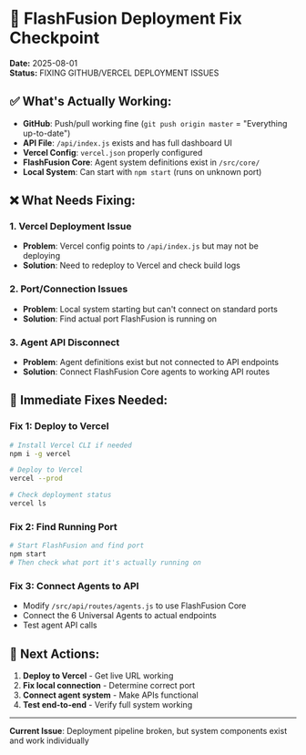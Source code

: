 # 🚀 FlashFusion Deployment Fix Checkpoint
**Date:** 2025-08-01  
**Status:** FIXING GITHUB/VERCEL DEPLOYMENT ISSUES

## ✅ **What's Actually Working:**
- **GitHub**: Push/pull working fine (`git push origin master` = "Everything up-to-date")
- **API File**: `/api/index.js` exists and has full dashboard UI
- **Vercel Config**: `vercel.json` properly configured
- **FlashFusion Core**: Agent system definitions exist in `/src/core/`
- **Local System**: Can start with `npm start` (runs on unknown port)

## ❌ **What Needs Fixing:**

### **1. Vercel Deployment Issue**
- **Problem**: Vercel config points to `/api/index.js` but may not be deploying
- **Solution**: Need to redeploy to Vercel and check build logs

### **2. Port/Connection Issues**  
- **Problem**: Local system starting but can't connect on standard ports
- **Solution**: Find actual port FlashFusion is running on

### **3. Agent API Disconnect**
- **Problem**: Agent definitions exist but not connected to API endpoints
- **Solution**: Connect FlashFusion Core agents to working API routes

## 🔧 **Immediate Fixes Needed:**

### **Fix 1: Deploy to Vercel**
```bash
# Install Vercel CLI if needed
npm i -g vercel

# Deploy to Vercel
vercel --prod

# Check deployment status
vercel ls
```

### **Fix 2: Find Running Port**
```bash
# Start FlashFusion and find port
npm start
# Then check what port it's actually running on
```

### **Fix 3: Connect Agents to API**
- Modify `/src/api/routes/agents.js` to use FlashFusion Core
- Connect the 6 Universal Agents to actual endpoints
- Test agent API calls

## 🎯 **Next Actions:**
1. **Deploy to Vercel** - Get live URL working
2. **Fix local connection** - Determine correct port
3. **Connect agent system** - Make APIs functional
4. **Test end-to-end** - Verify full system working

---
**Current Issue**: Deployment pipeline broken, but system components exist and work individually